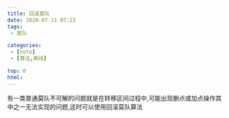 ```yaml
---
title: 回滚莫队 
date: 2020-07-11 07:23
tags: 
 - 莫队

categories:
 - [note]
 - [算法,离线]

top: 0 
html:
---
```


有一类普通莫队不可解的问题就是在转移区间过程中,可能出现删点或加点操作其中之一无法实现的问题,这时可以使用回滚莫队算法




